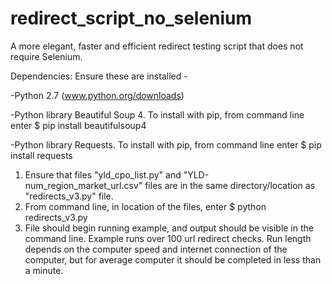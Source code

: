 # redirect_script_no_selenium
A more elegant, faster and efficient redirect testing script that does not require Selenium.

Dependencies:
Ensure these are installed -

-Python 2.7 (www.python.org/downloads)

-Python library Beautiful Soup 4.  To install with pip, from command line enter $ pip install beautifulsoup4

-Python library Requests.  To install with pip, from command line enter $ pip install requests

1.  Ensure that files "yld_cpo_list.py" and "YLD-num_region_market_url.csv" files are in the same directory/location as "redirects_v3.py" file.
2.  From command line, in location of the files, enter $ python redirects_v3.py
3.  File should begin running example, and output should be visible in the command line.  Example runs over 100 url redirect checks.  Run length depends on the computer speed and internet connection of the computer, but for average computer it should be completed in less than a minute.
